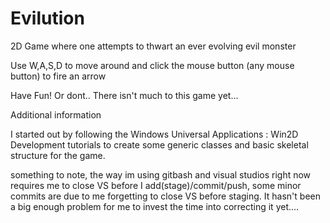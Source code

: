 # Evilution
2D Game where one attempts to thwart an ever evolving evil monster

Use W,A,S,D to move around and click the mouse button (any mouse button) to fire an arrow

Have Fun! Or dont.. There isn't much to this game yet...

Additional information

I started out by following the Windows Universal Applications : Win2D Development tutorials to create some generic classes and basic skeletal structure for the game.

something to note, the way im using gitbash and visual studios right now requires me to close VS before I add(stage)/commit/push, some minor commits are due to me forgetting to close VS before staging. It hasn't been a big enough problem for me to invest the time into correcting it yet....

